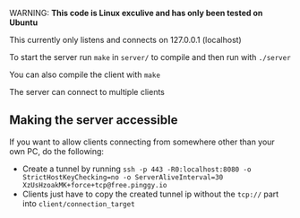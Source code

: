 WARNING: **This code is Linux exculive and has only been tested on Ubuntu**

This currently only listens and connects on 127.0.0.1 (localhost)

To start the server run `make` in `server/` to compile and then run with `./server`

You can also compile the client with `make` 

The server can connect to multiple clients

## Making the server accessible

If you want to allow clients connecting from somewhere other than your own PC, do the following:

- Create a tunnel by running `ssh -p 443 -R0:localhost:8080 -o StrictHostKeyChecking=no -o ServerAliveInterval=30 XzUsHzoakMK+force+tcp@free.pinggy.io`
- Clients just have to copy the created tunnel ip without the `tcp://` part into `client/connection_target` 